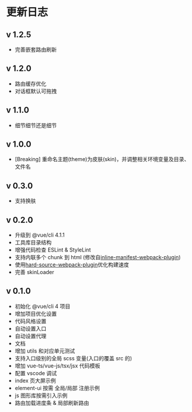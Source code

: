 # 更新日志

## v 1.2.5

- 完善嵌套路由刷新

## v 1.2.0

- 路由缓存优化
- 对话框默认可拖拽

## v 1.1.0

- 细节细节还是细节

## v 1.0.0

- [Breaking] 重命名主题(theme)为皮肤(skin)，并调整相关环境变量及目录、文件名

## v 0.3.0

- 支持换肤

## v 0.2.0

- 升级到 @vue/cli 4.1.1
- 工具库目录结构
- 增强代码检查 ESLint & StyleLint
- 支持内联多个 chunk 到 html (修改自[inline-manifest-webpack-plugin](https://github.com/szrenwei/inline-manifest-webpack-plugin))
- 使用[hard-source-webpack-plugin](https://github.com/mzgoddard/hard-source-webpack-plugin)优化构建速度
- 完善 skinLoader

## v 0.1.0

- 初始化 @vue/cli 4 项目
- 增加项目优化设置
- 代码风格设置
- 自动设置入口
- 自动设置代理
- 文档
- 增加 utils 和对应单元测试
- 支持入口级别的全局 scss 变量(入口的覆盖 src 的)
- 增加 vue-ts/vue-js/tsx/jsx 代码模板
- 配置 vscode 调试
- index 页大屏示例
- element-ui 按需 全局/局部 注册示例
- js 图形库按需引入示例
- 路由加载进度条 & 局部刷新路由
